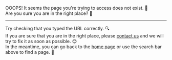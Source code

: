 OOOPS! It seems the page you're trying to access does not exist. 🙈  
Are you sure you are in the right place? 🤔  

<hr>

Try checking that you typed the URL correctly. 🔍  
If you are sure that you are in the right place, please [contact us](/contact) and we will try to fix it as soon as possible. 😊  
In the meantime, you can go back to the [home page](/) or use the search bar above to find a page. 👀  